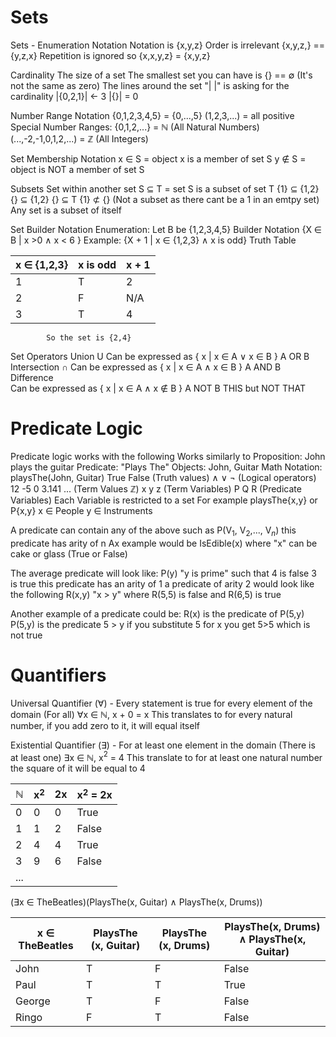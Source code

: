 # Sets
Sets - Enumeration Notation 
	Notation is {x,y,z}
	Order is irrelevant {x,y,z,} == {y,z,x}
	Repetition is ignored so {x,x,y,z} = {x,y,z}

Cardinality
	The size of a set 
	The smallest set you can have is {} == ∅ (It's not the same as zero)
	The lines around the set "| |" is asking for the cardinality |{0,2,1}| <- 3
	|{}| = 0

Number Range Notation 
	{0,1,2,3,4,5} = {0,...,5}
	(1,2,3,...) = all positive 
	Special Number Ranges:
		{0,1,2,...} = ℕ (All Natural Numbers)
		(...,-2,-1,0,1,2,...) = ℤ (All Integers)

Set Membership Notation
	x ∈ S = object x is a member of set S
	y ∉ S = object is NOT a member of set S

Subsets 
	Set within another set
	S ⊆ T = set S is a subset of set T
	{1} ⊆ {1,2}
	{} ⊆ {1,2}
	{} ⊆ T
	{1} ⊄ {} (Not a subset as there cant be a 1 in an emtpy set)
	Any set is a subset of itself 

Set Builder Notation
	Enumeration:
		Let B be {1,2,3,4,5}
	Builder Notation 
		{X ∈ B | x >0 ∧ x < 6 }
		Example:
			{X + 1 | x ∈ {1,2,3} ∧ x is odd}
			Truth Table

| x ∈ {1,2,3} | x is odd | x + 1 |
| ----------- | -------- | ----- |
| 1           | T        | 2     |
| 2           | F        | N/A   |
| 3           | T        | 4     |
			So the set is {2,4}

Set Operators
	Union U
		Can be expressed as { x | x ∈ A ∨ x ∈ B } A OR B
	Intersection ∩
		Can be expressed as { x | x ∈ A ∧ x ∈ B } A AND B
	Difference \
		Can be expressed as { x | x ∈ A ∧ x ∉ B } A NOT B
		THIS but NOT THAT


# Predicate Logic
Predicate logic works with the following
	Works similarly to 
		Proposition: John plays the guitar
		Predicate: "Plays The"
		Objects: John, Guitar
		Math Notation: playsThe(John, Guitar)
	True False (Truth values)
	∧  ∨ ¬ (Logical operators)
	12 -5 0 3.141 ... (Term Values ℤ)
	x y z  (Term Variables)
	P Q R (Predicate Variables)
		Each Variable is restricted to a set
		For example playsThe{x,y} or P{x,y}
		x ∈ People
		y ∈ Instruments

A predicate can contain any of the above 
	such as P(V$_1$, V$_2$,..., V$_n$) this predicate has arity of n
	Ax example would be IsEdible(x) where "x" can be cake or glass (True or False)

The average predicate will look like:
	P(y) "y is prime" such that 
		4 is false 
		3 is true 
	this predicate has an arity of 1 
	a predicate of arity 2 would look like the following
	R(x,y) "x > y" where R(5,5) is false and R(6,5) is true

Another example of a predicate could be:
	R(x) is the predicate of P(5,y)
	P(5,y) is the predicate 5 > y
	if you substitute 5 for x you get 5>5 which is not true



# Quantifiers
Universal Quantifier (∀) - Every statement is true for every element of the domain (For all)
	∀x ∈ ℕ, x + 0 = x
	This translates to for every natural number, if you add zero to it, it will equal itself


Existential Quantifier (∃) - For at least one element in the domain (There is at least one)
	∃x ∈ ℕ, x$^2$ = 4
	This translate to for at least one natural number the square of it will be equal to 4

| ℕ   | x$^2$ | 2x  | x$^2$ = 2x |
| --- | ----- | --- | ---------- |
| 0   | 0     | 0   | True       |
| 1   | 1     | 2   | False      |
| 2   | 4     | 4   | True       |
| 3   | 9     | 6   | False      |
| ... |       |     |            |

(∃x ∈ TheBeatles)(PlaysThe(x, Guitar) ∧ PlaysThe(x, Drums))

| x ∈ TheBeatles | PlaysThe (x, Guitar) | PlaysThe (x, Drums) | PlaysThe(x, Drums) ∧ PlaysThe(x, Guitar) |
| -------------- | -------------------- | ------------------- | ---------------------------------------- |
| John           | T                    | F                   | False                                    |
| Paul           | T                    | T                   | True                                     |
| George         | T                    | F                   | False                                    |
| Ringo          | F                    | T                   | False                                    |